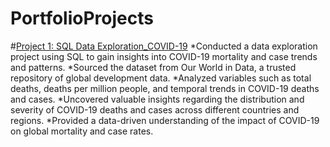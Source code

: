 # PortfolioProjects

#[Project 1: SQL Data Exploration_COVID-19](https://github.com/MaricarAytona/PortfolioProjects/blob/main/DATAEXPLORATION_COVID_PORTFOLIOPROJECT.sql)
*Conducted a data exploration project using SQL to gain insights into COVID-19 mortality and case trends and patterns.
*Sourced the dataset from Our World in Data, a trusted repository of global development data.
*Analyzed variables such as total deaths, deaths per million people, and temporal trends in COVID-19 deaths and cases.
*Uncovered valuable insights regarding the distribution and severity of COVID-19 deaths and cases across different countries and regions.
*Provided a data-driven understanding of the impact of COVID-19 on global mortality and case rates.




